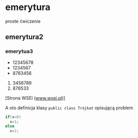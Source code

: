 # emerytura
proste ćwiczenie

## emerytura2

### emerytua3

* 12345678
* 1234567
* 8763456

1. 3456789
2. 876533

[Strona WSEI (www.wsei.pl)]

A oto definicja klasy `public class Trójkat` opisującą problem

```csharp
if(x<0)
  x=1;
else
  x=2;
```
